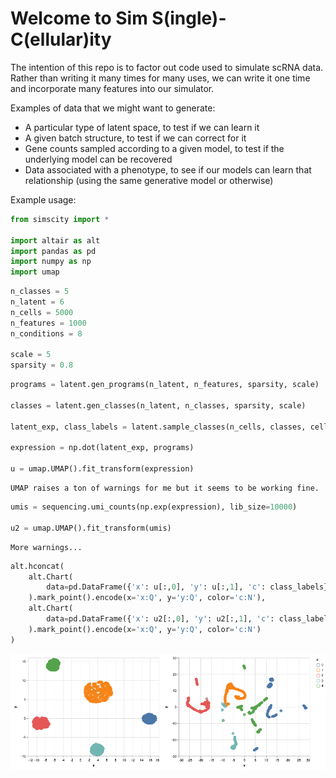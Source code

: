 # Welcome to Sim S(ingle)-C(ellular)ity

The intention of this repo is to factor out code used to simulate scRNA data. Rather than writing it many times for many uses, we can write it one time and incorporate many features into our simulator. 

Examples of data that we might want to generate:

 - A particular type of latent space, to test if we can learn it
 - A given batch structure, to test if we can correct for it
 - Gene counts sampled according to a given model, to test if the underlying model can be recovered
 - Data associated with a phenotype, to see if our models can learn that relationship (using the same generative model or otherwise)

Example usage:

```python
from simscity import *

import altair as alt
import pandas as pd
import numpy as np
import umap
```


```python
n_classes = 5
n_latent = 6
n_cells = 5000
n_features = 1000
n_conditions = 8

scale = 5
sparsity = 0.8
```


```python
programs = latent.gen_programs(n_latent, n_features, sparsity, scale)

classes = latent.gen_classes(n_latent, n_classes, sparsity, scale)

latent_exp, class_labels = latent.sample_classes(n_cells, classes, cells_per_class=1000)

expression = np.dot(latent_exp, programs)

u = umap.UMAP().fit_transform(expression)
```

    UMAP raises a ton of warnings for me but it seems to be working fine.


```python
umis = sequencing.umi_counts(np.exp(expression), lib_size=10000)

u2 = umap.UMAP().fit_transform(umis)
```

    More warnings...


```python
alt.hconcat(
    alt.Chart(
        data=pd.DataFrame({'x': u[:,0], 'y': u[:,1], 'c': class_labels})
    ).mark_point().encode(x='x:Q', y='y:Q', color='c:N'),
    alt.Chart(
        data=pd.DataFrame({'x': u2[:,0], 'y': u2[:,1], 'c': class_labels})
    ).mark_point().encode(x='x:Q', y='y:Q', color='c:N')
)
```

![png](examples/example.png)
